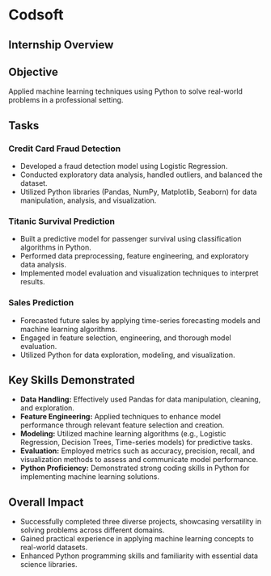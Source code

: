 # Codsoft 
## Internship Overview

## Objective
Applied machine learning techniques using Python to solve real-world problems in a professional setting.

## Tasks

### Credit Card Fraud Detection
- Developed a fraud detection model using Logistic Regression.
- Conducted exploratory data analysis, handled outliers, and balanced the dataset.
- Utilized Python libraries (Pandas, NumPy, Matplotlib, Seaborn) for data manipulation, analysis, and visualization.

### Titanic Survival Prediction
- Built a predictive model for passenger survival using classification algorithms in Python.
- Performed data preprocessing, feature engineering, and exploratory data analysis.
- Implemented model evaluation and visualization techniques to interpret results.

### Sales Prediction
- Forecasted future sales by applying time-series forecasting models and machine learning algorithms.
- Engaged in feature selection, engineering, and thorough model evaluation.
- Utilized Python for data exploration, modeling, and visualization.

## Key Skills Demonstrated
- **Data Handling:** Effectively used Pandas for data manipulation, cleaning, and exploration.
- **Feature Engineering:** Applied techniques to enhance model performance through relevant feature selection and creation.
- **Modeling:** Utilized machine learning algorithms (e.g., Logistic Regression, Decision Trees, Time-series models) for predictive tasks.
- **Evaluation:** Employed metrics such as accuracy, precision, recall, and visualization methods to assess and communicate model performance.
- **Python Proficiency:** Demonstrated strong coding skills in Python for implementing machine learning solutions.

## Overall Impact
- Successfully completed three diverse projects, showcasing versatility in solving problems across different domains.
- Gained practical experience in applying machine learning concepts to real-world datasets.
- Enhanced Python programming skills and familiarity with essential data science libraries.
